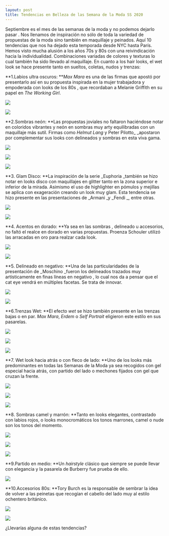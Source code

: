 ```yaml
---
layout: post
title: Tendencias en Belleza de las Semana de la Moda SS 2020
---
```

Septiembre es el mes de las semanas de la moda y no podemos dejarlo pasar . Nos llenamos de inspiración no sólo de toda la variedad de propuestas de la moda sino también en maquillaje y peinados. Aquí 10 tendencias que nos ha dejado esta temporada desde NYC hasta París. Hemos visto mucha alusión a los años 70s y 80s con una reivindicación hacia la individualidad. Combinaciones variadas de colores y texturas lo cual también ha sido llevado al maquillaje. En cuanto a los hair looks, el wet look se hace presente tanto en sueltos, coletas, nudos y trenzas:

**1.Labios ultra oscuros: **_Max Mara_ es una de las firmas que apostó por presentarlo así en su propuesta inspirada en la mujer trabajadora y empoderada con looks de los 80s , que recordaban a Melanie Griffith en su papel en _The Working Girl_. 

![](/img/uploads/maxmara.jpg)

![](/img/uploads/labiososcuros.jpg)

**2.Sombras neón: **Las propuestas joviales no faltaron haciéndose notar en coloridos vibrantes y neón en sombras muy arty equilibradas con un maquillaje más sutil. Firmas como _Helmut Lang_ y Peter Pilotto_ _apostaron por complementar sus looks con delineados y sombras en esta viva gama.

![](/img/uploads/neon.jpg)

![](/img/uploads/neon1.jpg)

![](/img/uploads/peterpilotto.jpg)

**3. Glam Disco: **La inspiración de la serie _Euphoria _también se hizo notar en looks disco con maquillajes en glitter tanto en la zona superior e inferior de la mirada. Asimismo el uso de highlighter en pómulos y mejillas se aplica con exageración creando un look muy glam. Esta tendencia se hizo presente en las presentaciones de _Armani _y _Fendi _, entre otras.

![](/img/uploads/fendi.jpg)

![](/img/uploads/glitter2.jpg)

**4. Acentos en dorado: **Ya sea en las sombras , delineado u accesorios, no faltó el realce en dorado en varias propuestas. Proenza Schouler utilizó las arracadas en oro para realzar cada look.

![](/img/uploads/proenza.jpg)

![](/img/uploads/armani.jpg)

**5. Delineado en negativo: **Una de las particularidades de la presentación de _Moschino _fueron los delineados trazados muy artísticamente en finas líneas en negativo , lo cual nos da a pensar que el cat eye vendrá en múltiples facetas. Se trata de innovar.

![](/img/uploads/delineadoennegativo.jpg)

![](/img/uploads/delineado2.jpg)

**6.Trenzas Wet: **El efecto _wet_ se hizo también presente en las trenzas bajas o en par. _Max Mara_, _Erdem_ o _Self Portrait_ eligieron este estilo en sus pasarelas.

![](/img/uploads/trenza3.jpg)

![](/img/uploads/trenza2.jpg)

![](/img/uploads/trenza1.jpg)

**7. Wet look hacia atrás o con fleco de lado: **Uno de los looks más predominantes en todas las Semanas de la Moda ya sea recogidos con gel especial hacia atrás, con partido del lado o mechones fijados con gel que cruzan la frente.

![](/img/uploads/wetlook2.jpg)

![](/img/uploads/wetlook1.jpg)

![](/img/uploads/wetlook2.jpg)

**8. Sombras camel y marrón: **Tanto en looks elegantes, contrastado con labios rojos, o looks monocromáticos los tonos marrones, camel o nude son los tonos del momento.

![](/img/uploads/sombrasmarron.jpg)

![](/img/uploads/sombrasmarron3.jpg)

![](/img/uploads/sombrasmarron5.jpg)

**9.Partido en medio: **Un _hairstyle_ clásico que siempre se puede llevar con elegancia y la pasarela de Burberry fue prueba de ello.

![](/img/uploads/burberry.jpg)



**10.Accesorios 80s: **Tory Burch es la responsable de sembrar la idea de volver a las peinetas que recogían el cabello del lado muy al estilo ochentero británico. 

![](/img/uploads/peineta1.jpg)

![](/img/uploads/peinetas.jpg)

¿Llevarías alguna de estas tendencias?
